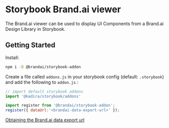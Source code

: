 # Storybook Brand.ai viewer

The Brand.ai viewer can be used to display UI Components from a Brand.ai Design Library in Storybook.  

## Getting Started

Install:

```sh
npm i -D @brandai/storybook-addon
```

Create a file called `addons.js` in your storybook config (default: `.storybook`) and add the following to `addon.js` :

```javascript
// import default storybook addons
import '@kadira/storybook/addons'

import register from '@brandai/storybook-addon';
register({ dataUrl:'<brandai-data-export-url>' });

```
[Obtaining the Brand.ai data export url](./docs/brandai-connect.md) 

